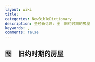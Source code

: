 ```yaml
---
layout: wiki
title: 
categories: NewBibleDictionary
description: 圣经新词典: 图　旧约时期的房屋
keywords: , 
comments: false
---
```


## 图　旧约时期的房屋












